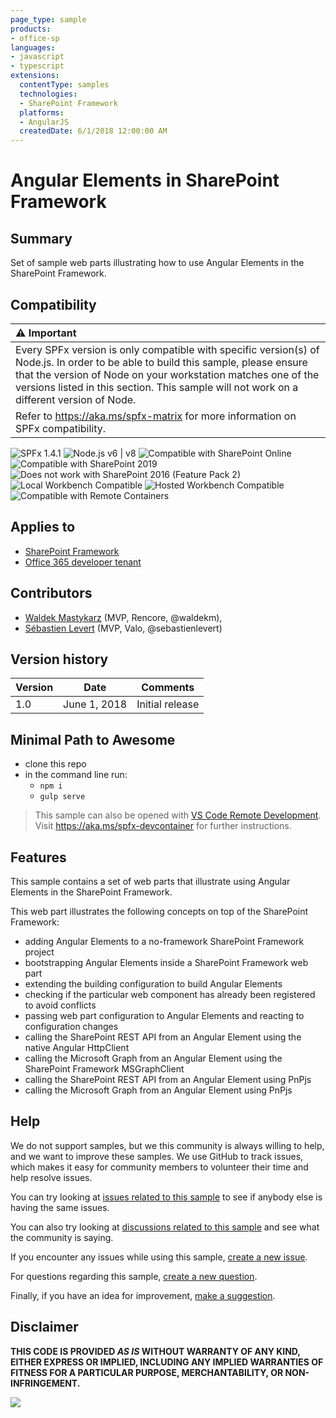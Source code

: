 ```yaml
---
page_type: sample
products:
- office-sp
languages:
- javascript
- typescript
extensions:
  contentType: samples
  technologies:
  - SharePoint Framework
  platforms:
  - AngularJS
  createdDate: 6/1/2018 12:00:00 AM
---
```

# Angular Elements in SharePoint Framework

## Summary

Set of sample web parts illustrating how to use Angular Elements in the SharePoint Framework.


## Compatibility

| :warning: Important          |
|:---------------------------|
| Every SPFx version is only compatible with specific version(s) of Node.js. In order to be able to build this sample, please ensure that the version of Node on your workstation matches one of the versions listed in this section. This sample will not work on a different version of Node.|
|Refer to <https://aka.ms/spfx-matrix> for more information on SPFx compatibility.   |

![SPFx 1.4.1](https://img.shields.io/badge/SPFx-1.4.1-green.svg)
![Node.js v6 | v8](https://img.shields.io/badge/Node.js-LTS%206.x%20%7C%20v8-green.svg)
![Compatible with SharePoint Online](https://img.shields.io/badge/SharePoint%20Online-Compatible-green.svg)
![Compatible with SharePoint 2019](https://img.shields.io/badge/SharePoint%20Server%202019-Compatible-green.svg)
![Does not work with SharePoint 2016 (Feature Pack 2)](https://img.shields.io/badge/SharePoint%20Server%202016%20(Feature%20Pack%202)-Incompatible-red.svg "SharePoint Server 2016 Feature Pack 2 requires SPFx 1.1")
![Local Workbench Compatible](https://img.shields.io/badge/Local%20Workbench-Compatbile-green.svg)
![Hosted Workbench Compatible](https://img.shields.io/badge/Hosted%20Workbench-Compatible-green.svg)
![Compatible with Remote Containers](https://img.shields.io/badge/Remote%20Containers-Compatible-green.svg)


## Applies to

* [SharePoint Framework](https://learn.microsoft.com/sharepoint/dev/spfx/sharepoint-framework-overview)
* [Office 365 developer tenant](https://learn.microsoft.com/sharepoint/dev/spfx/set-up-your-developer-tenant)

## Contributors

* [Waldek Mastykarz](https://github.com/waldekmastykarz) (MVP, Rencore, @waldekm),
* [Sébastien Levert](https://github.com/sebastienlevert) (MVP, Valo, @sebastienlevert)

## Version history

Version|Date|Comments
-------|----|--------
1.0|June 1, 2018|Initial release

## Minimal Path to Awesome

* clone this repo
* in the command line run:
  * `npm i`
  * `gulp serve`

>  This sample can also be opened with [VS Code Remote Development](https://code.visualstudio.com/docs/remote/remote-overview). Visit https://aka.ms/spfx-devcontainer for further instructions.

## Features

This sample contains a set of web parts that illustrate using Angular Elements in the SharePoint Framework.

This web part illustrates the following concepts on top of the SharePoint Framework:

* adding Angular Elements to a no-framework SharePoint Framework project
* bootstrapping Angular Elements inside a SharePoint Framework web part
* extending the building configuration to build Angular Elements
* checking if the particular web component has already been registered to avoid conflicts
* passing web part configuration to Angular Elements and reacting to configuration changes
* calling the SharePoint REST API from an Angular Element using the native Angular HttpClient
* calling the Microsoft Graph from an Angular Element using the SharePoint Framework MSGraphClient
* calling the SharePoint REST API from an Angular Element using PnPjs
* calling the Microsoft Graph from an Angular Element using PnPjs


## Help

We do not support samples, but we this community is always willing to help, and we want to improve these samples. We use GitHub to track issues, which makes it easy for  community members to volunteer their time and help resolve issues.

You can try looking at [issues related to this sample](https://github.com/pnp/sp-dev-fx-webparts/issues?q=label%3A%22sample%3A%20angularelements-helloworld") to see if anybody else is having the same issues.

You can also try looking at [discussions related to this sample](https://github.com/pnp/sp-dev-fx-webparts/discussions?discussions_q=angularelements-helloworld) and see what the community is saying.

If you encounter any issues while using this sample, [create a new issue](https://github.com/pnp/sp-dev-fx-webparts/issues/new?assignees=&labels=Needs%3A+Triage+%3Amag%3A%2Ctype%3Abug-suspected%2Csample%3A%20angularelements-helloworld=@waldekmastykarz%20@sebastienlevert&template=bug-report.yml&sample=angularelements-helloworld=@waldekmastykarz%20@sebastienlevert&title=angular-todo%20-%20).

For questions regarding this sample, [create a new question](https://github.com/pnp/sp-dev-fx-webparts/issues/new?assignees=&labels=Needs%3A+Triage+%3Amag%3A%2Ctype%3Aquestion%2Csample%3A%20angularelements-helloworld=@waldekmastykarz%20@sebastienlevert&template=question.yml&sample=angularelements-helloworld=@waldekmastykarz%20@sebastienlevert&title=angular-todo%20-%20).

Finally, if you have an idea for improvement, [make a suggestion](https://github.com/pnp/sp-dev-fx-webparts/issues/new?assignees=&labels=Needs%3A+Triage+%3Amag%3A%2Ctype%3Aenhancement%2Csample%3A%20angularelements-helloworld=@waldekmastykarz%20@sebastienlevert&template=question.yml&sample=angularelements-helloworld=@waldekmastykarz%20@sebastienlevert&title=angular-todo%20-%20).

## Disclaimer

**THIS CODE IS PROVIDED *AS IS* WITHOUT WARRANTY OF ANY KIND, EITHER EXPRESS OR IMPLIED, INCLUDING ANY IMPLIED WARRANTIES OF FITNESS FOR A PARTICULAR PURPOSE, MERCHANTABILITY, OR NON-INFRINGEMENT.**


<img src="https://m365-visitor-stats.azurewebsites.net/sp-dev-fx-webparts/samples/angularelements-helloworld" />
